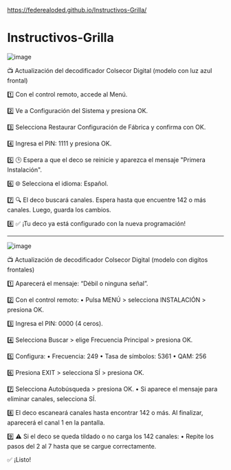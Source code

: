 https://federealoded.github.io/Instructivos-Grilla/

# Instructivos-Grilla

![image](https://github.com/user-attachments/assets/4ed1c7cf-fc87-4a27-829c-ff99771edc5f)

📺 Actualización del decodificador Colsecor Digital (modelo con luz azul frontal)

1️⃣ Con el control remoto, accede al Menú.

2️⃣ Ve a Configuración del Sistema y presiona OK.

3️⃣ Selecciona Restaurar Configuración de Fábrica y confirma con OK.

4️⃣ Ingresa el PIN: 1111 y presiona OK.

5️⃣ 🕒 Espera a que el deco se reinicie y aparezca el mensaje "Primera Instalación".

6️⃣ 🌐 Selecciona el idioma: Español.

7️⃣ 🔍 El deco buscará canales. Espera hasta que encuentre 142 o más canales. Luego, guarda los cambios.

8️⃣ ✅ ¡Tu deco ya está configurado con la nueva programación!


---------------------------------------------------------------------------------------------------
![image](https://github.com/user-attachments/assets/56f3e62b-03d3-40f7-9c4e-c4bf07c30ec0)


📺 Actualización de decodificador Colsecor Digital (modelo con digitos frontales)

1️⃣ Aparecerá el mensaje: “Débil o ninguna señal”.

2️⃣ Con el control remoto:
	•	Pulsa MENÚ > selecciona INSTALACIÓN > presiona OK.
 
3️⃣ Ingresa el PIN: 0000 (4 ceros).

4️⃣ Selecciona Buscar > elige Frecuencia Principal > presiona OK.

5️⃣ Configura:
	•	Frecuencia: 249
	•	Tasa de símbolos: 5361
	•	QAM: 256
 
6️⃣ Presiona EXIT > selecciona SÍ > presiona OK.

7️⃣ Selecciona Autobúsqueda > presiona OK.
	•	Si aparece el mensaje para eliminar canales, selecciona SÍ.
 
8️⃣ El deco escaneará canales hasta encontrar 142 o más. Al finalizar, aparecerá el canal 1 en la pantalla.

9️⃣ ⚠️ Si el deco se queda tildado o no carga los 142 canales:
	•	Repite los pasos del 2 al 7 hasta que se cargue correctamente.

✅ ¡Listo!
